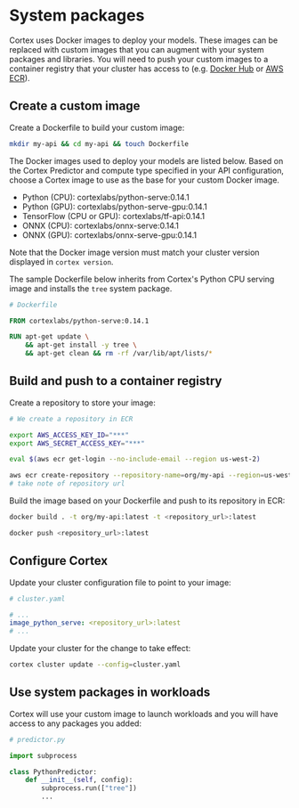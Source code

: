 # System packages

Cortex uses Docker images to deploy your models. These images can be replaced with custom images that you can augment with your system packages and libraries. You will need to push your custom images to a container registry that your cluster has access to (e.g. [Docker Hub](https://hub.docker.com) or [AWS ECR](https://aws.amazon.com/ecr)).

## Create a custom image

Create a Dockerfile to build your custom image:

```bash
mkdir my-api && cd my-api && touch Dockerfile
```

The Docker images used to deploy your models are listed below. Based on the Cortex Predictor and compute type specified in your API configuration, choose a Cortex image to use as the base for your custom Docker image.

<!-- CORTEX_VERSION_BRANCH_STABLE x5 -->
* Python (CPU): cortexlabs/python-serve:0.14.1
* Python (GPU): cortexlabs/python-serve-gpu:0.14.1
* TensorFlow (CPU or GPU): cortexlabs/tf-api:0.14.1
* ONNX (CPU): cortexlabs/onnx-serve:0.14.1
* ONNX (GPU): cortexlabs/onnx-serve-gpu:0.14.1

Note that the Docker image version must match your cluster version displayed in `cortex version`.

The sample Dockerfile below inherits from Cortex's Python CPU serving image and installs the `tree` system package.

<!-- CORTEX_VERSION_BRANCH_STABLE -->
```dockerfile
# Dockerfile

FROM cortexlabs/python-serve:0.14.1

RUN apt-get update \
    && apt-get install -y tree \
    && apt-get clean && rm -rf /var/lib/apt/lists/*
```

## Build and push to a container registry

Create a repository to store your image:

```bash
# We create a repository in ECR

export AWS_ACCESS_KEY_ID="***"
export AWS_SECRET_ACCESS_KEY="***"

eval $(aws ecr get-login --no-include-email --region us-west-2)

aws ecr create-repository --repository-name=org/my-api --region=us-west-2
# take note of repository url
```

Build the image based on your Dockerfile and push to its repository in ECR:

```bash
docker build . -t org/my-api:latest -t <repository_url>:latest

docker push <repository_url>:latest
```

## Configure Cortex

Update your cluster configuration file to point to your image:

```yaml
# cluster.yaml

# ...
image_python_serve: <repository_url>:latest
# ...
```

Update your cluster for the change to take effect:

```bash
cortex cluster update --config=cluster.yaml
```

## Use system packages in workloads

Cortex will use your custom image to launch workloads and you will have access to any packages you added:

```python
# predictor.py

import subprocess

class PythonPredictor:
    def __init__(self, config):
        subprocess.run(["tree"])
        ...
```
